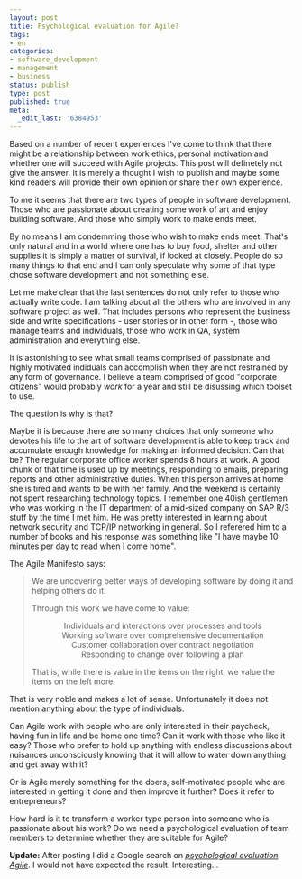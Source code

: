 ```yaml
---
layout: post
title: Psychological evaluation for Agile?
tags:
- en
categories:
- software_development
- management
- business
status: publish
type: post
published: true
meta:
  _edit_last: '6384953'
---
```

<p>Based on a number of recent experiences I've come to think that there might be a relationship between work ethics, personal motivation and whether one will succeed with Agile projects. This post will definetely not give the answer. It is merely a thought I wish to publish and maybe some kind readers will provide their own opinion or share their own experience.</p>

<p>To me it seems that there are two types of people in software development. Those who are passionate about creating some work of art and enjoy building software. And those who simply work to make ends meet.</p>

<p>By no means I am condemming those who wish to make ends meet. That's only natural and in a world where one has to buy food, shelter and other supplies it is simply a matter of survival, if looked at closely. People do so many things to that end and I can only speculate why some of that type chose software development and not something else.</p>

<p>Let me make clear that the last sentences do not only refer to those who actually write code. I am talking about all the others who are involved in any software project as well. That includes persons who represent the business side and write specifications - user stories or in other form -, those who manage teams and individuals, those who work in QA, system administration and everything else.</p>

<p>It is astonishing to see what small teams comprised of passionate and highly motivated indiduals can accomplish when they are not restrained by any form of governance. I believe a team comprised of good "corporate citizens" would probably <em>work</em> for a year and still be disussing which toolset to use.</p>

<p>The question is why is that?</p>

<p>Maybe it is because there are so many choices that only someone who devotes his life to the art of software development is able to keep track and accumulate enough knowledge for making an informed decision. Can that be? The regular corporate office worker spends 8 hours at work. A good chunk of that time is used up by meetings, responding to emails, preparing reports and other administrative duties. When this person arrives at home she is tired and wants to be with her family. And the weekend is certainly not spent researching technology topics. I remember one 40ish gentlemen who was working in the IT department of a mid-sized company on SAP R/3 stuff by the time I met him. He was pretty interested in learning about network security and TCP/IP networking in general. So I referered him to a number of books and his response was something like "I have maybe 10 minutes per day to read when I come home".</p>

<p>The Agile Manifesto says:</p>

<blockquote>
<p>We are uncovering better ways of developing software by doing it and helping others do it. </p>
<p>Through this work we have come to value:</p>

<p align="center">Individuals and interactions over processes and tools <br>
Working software over comprehensive documentation <br>
Customer collaboration over contract negotiation <br>
Responding to change over following a plan </p>

<p>That is, while there is value in the items on the right, we value the items on the left more.</p></blockquote>

<p>That is very noble and makes a lot of sense. Unfortunately it does not mention anything about the type of individuals.</p>

<p>Can Agile work with people who are only interested in their paycheck, having fun in life and be home one time? Can it work with those who like it easy? Those who prefer to hold up anything with endless discussions about nuisances unconsciously knowing that it will allow to water down anything and get away with it?</p>

<p>Or is Agile merely something for the doers, self-motivated people who are interested in getting it done and then improve it further? Does it refer to entrepreneurs?</p>

<p>How hard is it to transform a worker type person into someone who is passionate about his work? Do we need a psychological evaluation of team members to determine whether they are suitable for Agile?</p>

<p><strong>Update:</strong> After posting I did a Google search on <a href="http://www.google.com/search?hl=en&amp;client=safari&amp;rls=en-us&amp;q=psychological+evaluation+agile&amp;btnG=Search"><em>psychological evaluation Agile</em></a>. I would not have expected the result. Interesting...</p>
